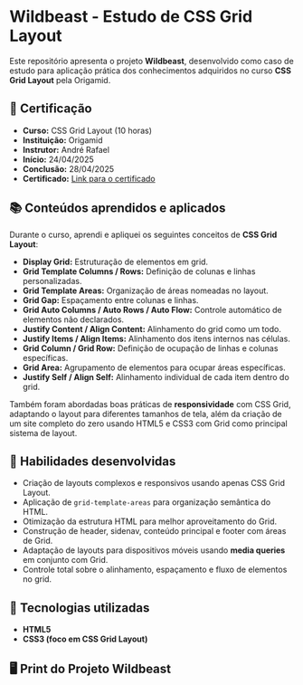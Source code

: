 # Wildbeast - Estudo de CSS Grid Layout

Este repositório apresenta o projeto **Wildbeast**, desenvolvido como caso de estudo para aplicação prática dos conhecimentos adquiridos no curso **CSS Grid Layout** pela Origamid.

## 📜 Certificação

- **Curso:** CSS Grid Layout (10 horas)
- **Instituição:** Origamid
- **Instrutor:** André Rafael
- **Início:** 24/04/2025
- **Conclusão:** 28/04/2025
- **Certificado:** [Link para o certificado](https://origamid.com/certificate/ea6ec449)

## 📚 Conteúdos aprendidos e aplicados

Durante o curso, aprendi e apliquei os seguintes conceitos de **CSS Grid Layout**:

- **Display Grid:** Estruturação de elementos em grid.
- **Grid Template Columns / Rows:** Definição de colunas e linhas personalizadas.
- **Grid Template Areas:** Organização de áreas nomeadas no layout.
- **Grid Gap:** Espaçamento entre colunas e linhas.
- **Grid Auto Columns / Auto Rows / Auto Flow:** Controle automático de elementos não declarados.
- **Justify Content / Align Content:** Alinhamento do grid como um todo.
- **Justify Items / Align Items:** Alinhamento dos itens internos nas células.
- **Grid Column / Grid Row:** Definição de ocupação de linhas e colunas específicas.
- **Grid Area:** Agrupamento de elementos para ocupar áreas específicas.
- **Justify Self / Align Self:** Alinhamento individual de cada item dentro do grid.

Também foram abordadas boas práticas de **responsividade** com CSS Grid, adaptando o layout para diferentes tamanhos de tela, além da criação de um site completo do zero usando HTML5 e CSS3 com Grid como principal sistema de layout.

## 🧠 Habilidades desenvolvidas

- Criação de layouts complexos e responsivos usando apenas CSS Grid Layout.
- Aplicação de `grid-template-areas` para organização semântica do HTML.
- Otimização da estrutura HTML para melhor aproveitamento do Grid.
- Construção de header, sidenav, conteúdo principal e footer com áreas de Grid.
- Adaptação de layouts para dispositivos móveis usando **media queries** em conjunto com Grid.
- Controle total sobre o alinhamento, espaçamento e fluxo de elementos no grid.

## 🚀 Tecnologias utilizadas

- **HTML5**
- **CSS3 (foco em CSS Grid Layout)**

## 🖥️ Print do Projeto Wildbeast

